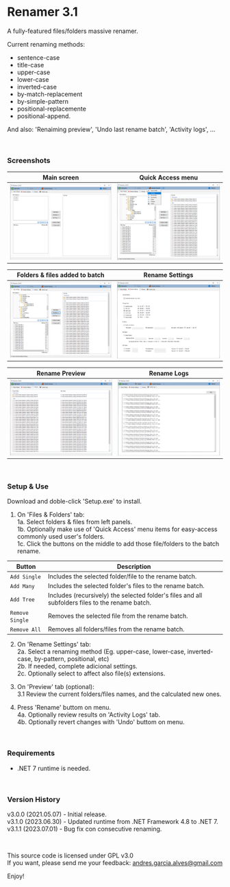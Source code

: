 # Renamer 3.1

A fully-featured files/folders massive renamer.

Current renaming methods:
- sentence-case
- title-case
- upper-case
- lower-case
- inverted-case
- by-match-replacement
- by-simple-pattern
- positional-replacemente
- positional-append.

And also: 'Renaiming preview', 'Undo last rename batch', 'Activity logs', ...

&nbsp;

### Screenshots

| Main screen                      | Quick Access menu                |
|----------------------------------|----------------------------------|
| ![](Resources/Screenshot-01.png) | ![](Resources/Screenshot-02.png) |

| Folders & files added to batch   | Rename Settings                  |
|----------------------------------|----------------------------------|
| ![](Resources/Screenshot-03.png) | ![](Resources/Screenshot-04.png) |

| Rename Preview                   | Rename Logs                      |
|----------------------------------|----------------------------------|
| ![](Resources/Screenshot-05.png) | ![](Resources/Screenshot-06.png) |

&nbsp;

### Setup & Use

Download and  doble-click 'Setup.exe' to install.  

1. On 'Files & Folders' tab:  
1a. Select folders & files from left panels.  
1b. Optionally make use of 'Quick Access' menu items for easy-access commonly used user's folders.  
1c. Click the buttons on the middle to add those file/folders to the batch rename.  

| Button          | Description                                                                                      |
|-----------------|--------------------------------------------------------------------------------------------------|
| `Add Single`    | Includes the selected folder/file to the rename batch.                                           |
| `Add Many`      | Includes the selected folder's files to the rename batch.                                        |
| `Add Tree`      | Includes (recursively) the selected folder's files and all subfolders files to the rename batch. |
| `Remove Single` | Removes the selected file from the rename batch.                                                 |
| `Remove All`    | Removes all folders/files from the rename batch.                                                 |

2. On 'Rename Settings' tab:  
2a. Select a renaming method (Eg. upper-case, lower-case, inverted-case, by-pattern, positional, etc)  
2b. If needed, complete adicional settings.  
2c. Optionally select to affect also file(s) extensions.  

3. On 'Preview' tab (optional):  
3.1 Review the current folders/files names, and the calculated new ones.  

4. Press 'Rename' buttom on menu.  
4a. Optionally review results on 'Activity Logs' tab.  
4b. Optionally revert changes with 'Undo' buttom on menu.  

&nbsp;

### Requirements

- .NET 7 runtime is needed.  

&nbsp;

### Version History

v3.0.0 (2021.05.07) - Initial release.  
v3.1.0 (2023.06.30) - Updated runtime from .NET Framework 4.8 to .NET 7.  
v3.1.1 (2023.07.01) - Bug fix con consecutive renaming.  

&nbsp;

This source code is licensed under GPL v3.0  
If you want, please send me your feedback: andres.garcia.alves@gmail.com  

Enjoy!
